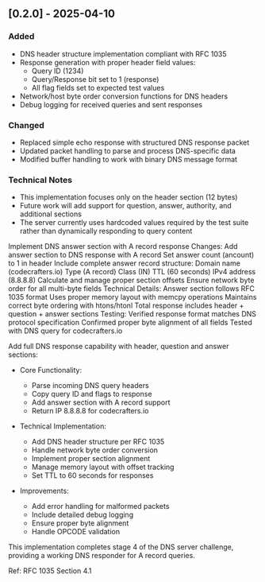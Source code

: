 ## [0.2.0] - 2025-04-10

### Added
- DNS header structure implementation compliant with RFC 1035
- Response generation with proper header field values:
  - Query ID (1234)
  - Query/Response bit set to 1 (response)
  - All flag fields set to expected test values
- Network/host byte order conversion functions for DNS headers
- Debug logging for received queries and sent responses

### Changed
- Replaced simple echo response with structured DNS response packet
- Updated packet handling to parse and process DNS-specific data
- Modified buffer handling to work with binary DNS message format

### Technical Notes
- This implementation focuses only on the header section (12 bytes)
- Future work will add support for question, answer, authority, and additional sections
- The server currently uses hardcoded values required by the test suite rather than dynamically responding to query content

Implement DNS answer section with A record response
Changes:
Add answer section to DNS response with A record
Set answer count (ancount) to 1 in header
Include complete answer record structure:
Domain name (codecrafters.io)
Type (A record)
Class (IN)
TTL (60 seconds)
IPv4 address (8.8.8.8)
Calculate and manage proper section offsets
Ensure network byte order for all multi-byte fields
Technical Details:
Answer section follows RFC 1035 format
Uses proper memory layout with memcpy operations
Maintains correct byte ordering with htons/htonl
Total response includes header + question + answer sections
Testing:
Verified response format matches DNS protocol specification
Confirmed proper byte alignment of all fields
Tested with DNS query for codecrafters.io


Add full DNS response capability with header, question and answer sections:

* Core Functionality:
  - Parse incoming DNS query headers
  - Copy query ID and flags to response
  - Add answer section with A record support
  - Return IP 8.8.8.8 for codecrafters.io

* Technical Implementation:
  - Add DNS header structure per RFC 1035
  - Handle network byte order conversion
  - Implement proper section alignment
  - Manage memory layout with offset tracking
  - Set TTL to 60 seconds for responses

* Improvements:
  - Add error handling for malformed packets
  - Include detailed debug logging
  - Ensure proper byte alignment
  - Handle OPCODE validation

This implementation completes stage 4 of the DNS server challenge,
providing a working DNS responder for A record queries.

Ref: RFC 1035 Section 4.1